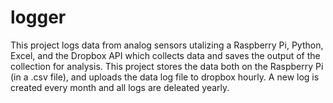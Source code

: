 # logger

This project logs data from analog sensors utalizing a Raspberry Pi, Python, Excel, and the Dropbox API which collects data and saves the output of the collection for analysis. This project stores the data both on the Raspberry Pi (in a .csv file), and uploads the data log file to dropbox hourly. A new log is created every month and all logs are deleated yearly. 
